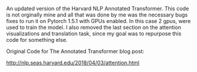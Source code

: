 An updated version of the Harvard NLP Annotated Transformer. This code is not orginally mine and all that was done by me was the necessary bugs fixes to run it on Pytorch 1.5.1 with GPUs enabled. In this case 2 gpus, were used to train the model. I also removed the last section on the attention visualizations and translation task, since my goal was to repurpose this code for something else. 


Original Code for The Annotated Transformer blog post:

http://nlp.seas.harvard.edu/2018/04/03/attention.html



